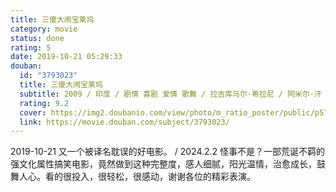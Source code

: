 ```yaml
---
title: 三傻大闹宝莱坞
category: movie
status: done
rating: 5
date: 2019-10-21 05:29:33
douban:
  id: "3793023"
  title: 三傻大闹宝莱坞
  subtitle: 2009 / 印度 / 剧情 喜剧 爱情 歌舞 / 拉吉库马尔·希拉尼 / 阿米尔·汗 卡琳娜·卡普尔
  rating: 9.2
  cover: https://img2.doubanio.com/view/photo/m_ratio_poster/public/p579729551.jpg
  link: https://movie.douban.com/subject/3793023/
---
```


2019-10-21 又一个被译名耽误的好电影。 / 2024.2.2 怪事不是？一部荒诞不羁的强文化属性搞笑电影，竟然做到这种完整度，感人细腻，阳光温情，治愈成长，鼓舞人心。看的很投入，很轻松，很感动，谢谢各位的精彩表演。